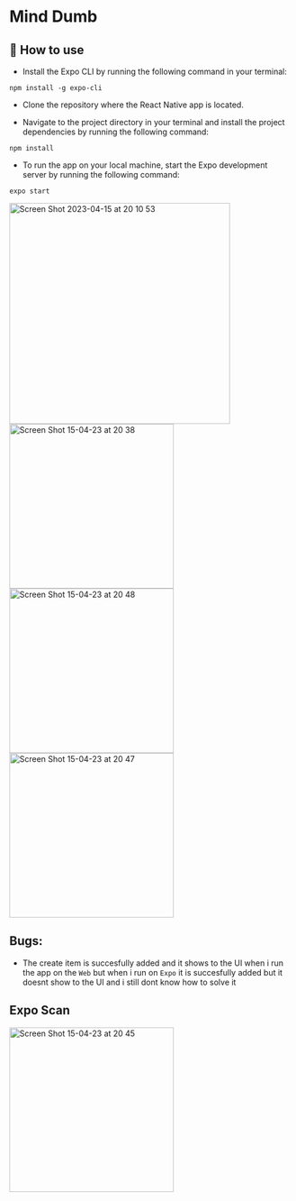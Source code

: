 # Mind Dumb

## 🚀 How to use

- Install the Expo CLI by running the following command in your terminal:

`npm install -g expo-cli`

- Clone the repository where the React Native app is located.

- Navigate to the project directory in your terminal and install the project dependencies by running the following command:

`npm install`
- To run the app on your local machine, start the Expo development server by running the following command:

`expo start`

<div style='display: 'flex'>
<img width="392" alt="Screen Shot 2023-04-15 at 20 10 53" src="https://user-images.githubusercontent.com/94213206/232227174-b6030622-2c98-4072-be60-20ff09aecd07.png">

<img width="292" alt="Screen Shot 15-04-23 at 20 38" src="https://user-images.githubusercontent.com/94213206/232227596-045445a2-c4d7-40bb-89f4-f5e9425f7977.jpg">

<img width="292" alt="Screen Shot 15-04-23 at 20 48" src="https://user-images.githubusercontent.com/94213206/232228016-876c55e1-bd85-4923-9039-b54ef9441e4c.jpg">

<img width="292" alt="Screen Shot 15-04-23 at 20 47" src="https://user-images.githubusercontent.com/94213206/232228139-bc418d9a-c6e1-413d-81fd-587bc2c027cb.jpg">

</div>

## Bugs:

- The create item is succesfully added and it shows to the UI when i run the app on the `Web` but when i run on `Expo` it is succesfully added but it doesnt show to the UI and i still dont know how to solve it

## Expo Scan

<img width="292" alt="Screen Shot 15-04-23 at 20 45" src="https://user-images.githubusercontent.com/94213206/232228082-fc5b2cd3-a372-4837-ae35-ccd77b10d878.jpg">





